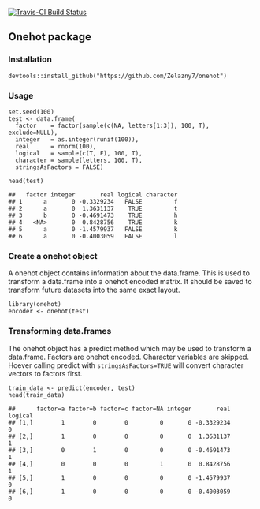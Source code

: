 [![Travis-CI Build
Status](https://travis-ci.org/Zelazny7/onehot.svg?branch=master)](https://travis-ci.org/Zelazny7/onehot)

Onehot package
--------------

### Installation

    devtools::install_github("https://github.com/Zelazny7/onehot")

### Usage

    set.seed(100)
    test <- data.frame(
      factor    = factor(sample(c(NA, letters[1:3]), 100, T), exclude=NULL),
      integer   = as.integer(runif(100)),
      real      = rnorm(100),
      logical   = sample(c(T, F), 100, T),
      character = sample(letters, 100, T),
      stringsAsFactors = FALSE)

    head(test)

    ##   factor integer       real logical character
    ## 1      a       0 -0.3329234   FALSE         f
    ## 2      a       0  1.3631137    TRUE         t
    ## 3      b       0 -0.4691473    TRUE         h
    ## 4   <NA>       0  0.8428756    TRUE         k
    ## 5      a       0 -1.4579937   FALSE         k
    ## 6      a       0 -0.4003059   FALSE         l

### Create a onehot object

A onehot object contains information about the data.frame. This is used
to transform a data.frame into a onehot encoded matrix. It should be
saved to transform future datasets into the same exact layout.

    library(onehot)
    encoder <- onehot(test)

### Transforming data.frames

The onehot object has a predict method which may be used to transform a
data.frame. Factors are onehot encoded. Character variables are skipped.
Hoever calling predict with `stringsAsFactors=TRUE` will convert
character vectors to factors first.

    train_data <- predict(encoder, test)
    head(train_data)

    ##      factor=a factor=b factor=c factor=NA integer       real logical
    ## [1,]        1        0        0         0       0 -0.3329234       0
    ## [2,]        1        0        0         0       0  1.3631137       1
    ## [3,]        0        1        0         0       0 -0.4691473       1
    ## [4,]        0        0        0         1       0  0.8428756       1
    ## [5,]        1        0        0         0       0 -1.4579937       0
    ## [6,]        1        0        0         0       0 -0.4003059       0
